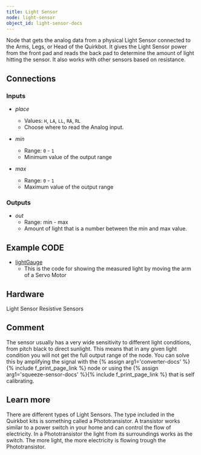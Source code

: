 ```yaml
---
title: Light Sensor
node: light-sensor
object_id: light-sensor-docs
---
```


Node that gets the analog data from a physical Light Sensor connected to the Arms, Legs, or Head of the Quirkbot. It gives the Light Sensor power from the front pad and reads the back pad to determine the amount of light hitting the sensor. It also works with other sensors based on resistance.

## Connections

<div class="node-input-list" markdown="block">

### Inputs

- *place*
	- Values: `H`, `LA`, `LL`, `RA`, `RL`
	- Choose where to read the Analog input.

- *min*
	- Range: `0` - `1`
	- Minimum value of the output range

- *max*
	- Range: `0` - `1`
	- Maximum value of the output range

</div>


<div class="node-output-list" markdown="block">

### Outputs

- *out*
	- Range: <span class='node-input'>min</span> - <span class='node-input'>max</span>
	- Amount of light that is a number between the <span class='node-input'>min</span> and <span class='node-input'>max</span> value.

</div>

## Example CODE

<div class="node-example-programs" markdown="block">

- [lightGauge](http://code.quirkbot.com/program/5669c1cf5a754e0100b75d6c "Go to Quirkbot CODE")
	- This is the code for showing the measured light by moving the arm of a Servo Motor

</div>


## Hardware
Light Sensor
Resistive Sensors

## Comment
The sensor usually has a very wide sensitivity to different light conditions, from pitch black to direct sunlight. This means that in any given light condition you will not get the full output range of the node. You can solve this by amplifying the signal with the {% assign arg1='converter-docs' %}{% include f_print_page_link %} node or using the {% assign arg1='squeeze-sensor-docs' %}{% include f_print_page_link %} that is self calibrating.

## Learn more
There are different types of Light Sensors. The type included in the Quirkbot kits is something called a Phototransistor. A transistor works similar to a power switch in your home and can control the flow of electricity. In a Phototransistor the light from its surroundings works as the switch. The more light, the more electricity is flowing trough the Phototransistor.
